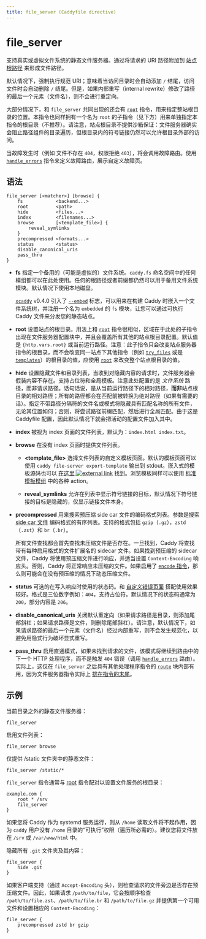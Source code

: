 ```yaml
---
title: file_server (Caddyfile directive)
---
```


<script>
window.$(function() {
	// Fix inline browse arg
	window.$('pre.chroma .s:contains("browse")').first()
		.wrapAll('<span class="k">').parent()
		.html('<a href="#browse" style="color: inherit;" title="browse">browse</a>')

	// We'll add links to all the subdirectives if a matching anchor tag is found on the page.
	addLinksToSubdirectives();
});
</script>

# file_server

支持真实或虚拟文件系统的静态文件服务器。通过将请求的 URI 路径附加到 [站点根路径](root) 来形成文件路径。


默认情况下，强制执行规范 URI；意味着当访问目录时会自动添加 `/` 结尾，访问文件时会自动删除 `/` 结尾。但是，如果内部重写（internal rewrite）修改了路径的最后一个元素（文件名），则不会进行重定向。

大部分情况下，和 `file_server` 共同出现的还会有 [`root`](root) 指令，用来指定整站根目录的位置。本指令也同样拥有一个名为 `root` 的子指令（见下方）用来单独指定本指令的根目录（不推荐）。请注意，站点根目录不提供沙箱保证：文件服务器确实会阻止路径组件的目录遍历，但根目录内的符号链接仍然可以允许根目录外部的访问。

当故障发生时（例如 文件不存在 `404`，权限拒绝 `403`），将会调用故障路由。使用 [`handle_errors`](handle_errors) 指令来定义故障路由，展示自定义故障页。

<h2 id="syntax">
	语法
</h2>

```caddy-d
file_server [<matcher>] [browse] {
	fs            <backend...>
	root          <path>
	hide          <files...>
	index         <filenames...>
	browse        [<template_file>] {
		reveal_symlinks
	}
	precompressed <formats...>
	status        <status>
	disable_canonical_uris
	pass_thru
}
```

- **fs** <span id="fs"/> 指定一个备用的（可能是虚拟的）文件系统。`caddy.fs` 命名空间中的任何模组都可以在此处使用。任何的根路径或者前缀都仍然可以用于备用文件系统模块。默认情况下使用本地磁盘。

	[`xcaddy`](/docs/build#xcaddy) v0.4.0 引入了 [`--embed`](https://github.com/caddyserver/xcaddy#custom-builds) 标志，可以用来在构建 Caddy 时嵌入一个文件系统树，并注册一个名为 `embedded` 的 `fs` 模块，让您可以通过可执行 Caddy 文件来分发您的静态站点。

- **root** <span id="root"/> 设置站点的根目录。用法上和 [`root`](root) 指令很相似，区域在于此处的子指令出现在文件服务器配置块中，并且会覆盖所有其他的站点根目录配置。默认值是 `{http.vars.root}` 或当前运行路径。注意：此子指令只会改变站点服务器指令的根目录，而不会改变同一站点下其他指令（例如 [`try_files`](try_files) 或是 [`templates`](templates)）的根目录的值，应使用 [`root`](root) 来改变整个站点根目录的值。

- **hide** <span id="hide"/> 设置隐藏文件和目录列表，当收到对隐藏内容的请求时，文件服务器会假装内容不存在。支持占位符和全局模板。注意此处配置的是 _文件系统_ 路径，而非请求路径。话句话说，是从当前运行路径下的相对路径，**而非**站点根目录的相对路径；所有的路径都会在匹配前被转换为绝对路径（如果有需要的话）。指定不带路径分隔符的文件名或模式将隐藏具有匹配名称的所有文件，无论其位置如何；否则，将尝试路径前缀匹配，然后进行全局匹配。由于这是 Caddyfile 配置，因此默认情况下就会把活动的配置文件加入其中。

- **index** <span id="index"/> 被视为 index 页面的文件列表，默认为：`index.html index.txt`。

- **browse** <span id="browse"/> 在没有 index 页面时提供文件列表。

  - **<template_file>** <span id="template_file"/> 选择文件列表的自定义模板页面。默认的模板页面可以使用 `caddy file-server export-template` 输出到 stdout。嵌入式的模板源码也可以 [在这里 ![external link](/old/resources/images/external-link.svg)](https://github.com/caddyserver/caddy/blob/master/modules/caddyhttp/fileserver/browse.html) 找到。浏览模板同样可以使用 [标准模板模组](/docs/modules/http.handlers.templates#docs) 中的各种 action。

  - **reveal_symlinks** <span id="reveal_symlinks"/> 允许在列表中显示符号链接的目标，默认情况下符号链接的目标是隐藏的，仅显示链接文件本身。

- **precompressed** <span id="precompressed"/> 用来搜索预压缩 side car 文件的编码格式列表。参数是搜索 [side car 文件](https://en.wikipedia.org/wiki/Sidecar_file) 编码格式的有序列表。支持的格式包括 `gzip`（`.gz`），`zstd` （`.zst`）和 `br`（`.br`）。

	所有文件查找都会首先查找未压缩文件是否存在。一旦找到，Caddy 将查找带有每种启用格式的文件扩展名的 sidecar 文件。如果找到预压缩的 sidecar 文件，Caddy 将使用预压缩文件进行响应，并适当设置 `Content-Encoding` 响应头。否则，Caddy 将正常响应未压缩的文件。如果启用了 [`encode` 指令](encode)，那么则可能会在没有预压缩的情况下动态压缩文件。

- **status** <span id="status"/> 可选的在写入响应时使用的状态码。和 [自定义错误页面](handle_errors) 搭配使用效果较好。格式是三位数字例如：`404`，支持占位符。默认情况下的状态码通常为 `200`，部分内容是 `206`。

- **disable_canonical_uris** <span id="disable_canonical_uris"/> 关闭默认重定向（如果请求路径是目录，则添加尾部斜杠；如果请求路径是文件，则删除尾部斜杠）。请注意，默认情况下，如果请求路径的最后一个元素（文件名）经过内部重写，则不会发生规范化，以避免用隐式行为破坏显式重写。

- **pass_thru** <span id="pass_thru"/> 启用直通模式，如果未找到请求的文件，该模式将继续到路由中的下一个 HTTP 处理程序，而不是触发 `404` 错误（调用 [`handle_errors`](handle_errors) 路由）。实际上，这仅在 `file_server` 之后具有其他处理程序指令的 [`route`](route) 块内部有用，因为文件服务器指令实际上 [排在指令的末尾](/docs/caddyfile/directives#directive-order)。

<h2 id="examples">
	示例
</h2>

当前目录之外的静态文件服务器：

```caddy-d
file_server
```

启用文件列表：

```caddy-d
file_server browse
```

仅提供 /static 文件夹中的静态文件：

```caddy-d
file_server /static/*
```

`file_server` 指令通常与 [root](root) 指令配对以设置文件服务的根目录：

```caddy
example.com {
	root * /srv
	file_server
}
```

<aside class="tip">

如果您将 Caddy 作为 systemd 服务运行，则从 `/home` 读取文件将不起作用，因为 `caddy` 用户没有 `/home` 目录的“可执行”权限（遍历所必需的）。建议您将文件放在 `/srv` 或 `/var/www/html` 中。

</aside>

隐藏所有 `.git` 文件夹及其内容：

```caddy-d
file_server {
	hide .git
}
```

如果客户端支持（通过 `Accept-Encoding` 头），则检查请求的文件旁边是否存在预压缩文件。因此，如果请求 `/path/to/file`，它会按顺序检查 `/path/to/file.zst`、`/path/to/file.br` 和 `/path/to/file.gz` 并提供第一个可用文件和设置相应的 `Content-Encoding`：

```caddy-d
file_server {
	precompressed zstd br gzip
}
```
